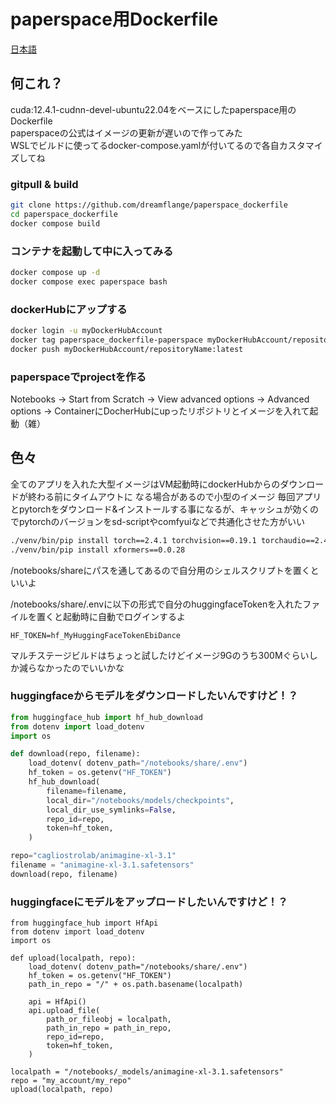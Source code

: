 # paperspace用Dockerfile

 [日本語](README_ja.md)

## 何これ？
cuda:12.4.1-cudnn-devel-ubuntu22.04をベースにしたpaperspace用のDockerfile  
paperspaceの公式はイメージの更新が遅いので作ってみた  
WSLでビルドに使ってるdocker-compose.yamlが付いてるので各自カスタマイズしてね  

### gitpull & build
```bash
git clone https://github.com/dreamflange/paperspace_dockerfile  
cd paperspace_dockerfile  
docker compose build  
```

### コンテナを起動して中に入ってみる
```bash
docker compose up -d
docker compose exec paperspace bash  
```

### dockerHubにアップする
```bash
docker login -u myDockerHubAccount  
docker tag paperspace_dockerfile-paperspace myDockerHubAccount/repositoryName:latest  
docker push myDockerHubAccount/repositoryName:latest  
```

### paperspaceでprojectを作る
Notebooks → Start from Scratch → View advanced options → Advanced options → ContainerにDocherHubにupったリポジトリとイメージを入れて起動（雑）  

## 色々
全てのアプリを入れた大型イメージはVM起動時にdockerHubからのダウンロードが終わる前にタイムアウトに 
なる場合があるので小型のイメージ
毎回アプリとpytorchをダウンロード&インストールする事になるが、キャッシュが効くのでpytorchのバージョンをsd-scriptやcomfyuiなどで共通化させた方がいい  
```bash
./venv/bin/pip install torch==2.4.1 torchvision==0.19.1 torchaudio==2.4.1 --index-url https://download.pytorch.org/whl/cu124  
./venv/bin/pip install xformers==0.0.28  
```
  
/notebooks/shareにパスを通してあるので自分用のシェルスクリプトを置くといいよ  

/notebooks/share/.envに以下の形式で自分のhuggingfaceTokenを入れたファイルを置くと起動時に自動でログインするよ  
```
HF_TOKEN=hf_MyHuggingFaceTokenEbiDance
```

マルチステージビルドはちょっと試したけどイメージ9Gのうち300Mぐらいしか減らなかったのでいいかな  

### huggingfaceからモデルをダウンロードしたいんですけど！？  
```python
from huggingface_hub import hf_hub_download
from dotenv import load_dotenv
import os

def download(repo, filename):
    load_dotenv( dotenv_path="/notebooks/share/.env")
    hf_token = os.getenv("HF_TOKEN")
    hf_hub_download(
        filename=filename,
        local_dir="/notebooks/models/checkpoints",
        local_dir_use_symlinks=False,
        repo_id=repo,
        token=hf_token,
    )

repo="cagliostrolab/animagine-xl-3.1"
filename = "animagine-xl-3.1.safetensors"
download(repo, filename)
```

### huggingfaceにモデルをアップロードしたいんですけど！？  
```
from huggingface_hub import HfApi
from dotenv import load_dotenv
import os

def upload(localpath, repo):
    load_dotenv( dotenv_path="/notebooks/share/.env")
    hf_token = os.getenv("HF_TOKEN")
    path_in_repo = "/" + os.path.basename(localpath)

    api = HfApi()
    api.upload_file(
        path_or_fileobj = localpath,
        path_in_repo = path_in_repo,
        repo_id=repo,
        token=hf_token,    
    )
    
localpath = "/notebooks/_models/animagine-xl-3.1.safetensors"
repo = "my_account/my_repo"
upload(localpath, repo)
```